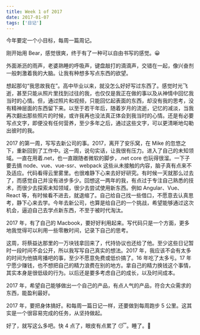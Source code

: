```yaml
---
title: Week 1 of 2017
date: 2017-01-07
tags: ['日记']
---
```


今年要定一个小目标，每周一篇周记。

刚开始用 Bear，感觉很爽，终于有了一种可以自由书写的感觉。😀

外面淅沥的雨声，老婆熟睡的呼吸声，键盘敲打的滴滴声，交错在一起，像兴奋剂一般刺激着我的大脑。让我有种想多写点东西的欲望。

想起那句“我思故我在”。高中毕业以来，就没怎么好好写过东西了。感觉时光飞逝，甚至只能从照片里找到过往的我，也仅仅是我正在做的事以及从神情中回忆我当时的心情。但，通过照片和视频，只能回忆起表面的东西，却没有我的思考，没有精神层面的东西留下来。以至于若干年后，随着岁月的流逝，记忆的减淡，当我再次翻出那些照片的时候，或许我再也没法真正体会到我当时的心情。还是有必要写点文字，即便没有任何营养，至少多年之后，通过这些文字，可以更清晰地勾勒出彼时的我。

2017 的第一周，写写去新公司的事。2017，离开了安乐窝，在 Mike 的忽悠之下，重新回到了工作中。这一周，说句实话，让我很有压力。进入了自己的未知领域。一直在用着.net，也一直跟随者微软的脚步，.net core 也玩得很溜。一下子要去搞 node、vue、vue-ssr、webpack 这些从未接触的内容，脑子真有点来不及适应。代码看得云里雾里。也很难静下心来去好好研究。有时候一天就那么过去了，而感觉自己并没有进步多少。回想这一两年的我，有点过于专注自己熟悉的技术，而很少去探索未知领域，很少去尝试使用新东西。例如 Angular、Vue、React 等，有时候看不进去，就退缩了。自己给自己找一些借口，不愿意去认真思考，静下心来去学。今年去新公司，也算是给自己的一个挑战，希望能够通过这次机会，逼迫自己去学点新东西，不至于被时代淘汰。

2017 年，有了自己的 Macbook，要好好利用起来。写代码只是一个方面，更多地我觉得可以利用一些零散时间，记录下自己的思考。

这周，将蔡益达那里的一万块钱拿回来了，代持协议也还给了他。至少这些日记暂时一段时间不会公开，所以我写写自己真实的想法。2017 年，我应该不会有太多的时间为他搞弯播吧的事，至少不愿意免费或低价搞了。16 年吃了太多亏。17 年宁愿少赚钱，也不想把自己的精力浪费在别的地方。拿自己的精力换钱这个事情，其实本身是很低级的行为。以后还是要多考虑自己的成长，以及时间成本。

2017 年，希望自己能够做出一个自己的产品，有点人气的产品，符合大众需求的东西，能盈利最好。

2017 年，要把身体搞好。和每周一篇日记一样，还要做到每周跑步 5 公里。这其实是一个很容易完成的任务，从坚持做起。

好了，就写这么多吧。快 4 点了，眼皮有点累了 😴。睡了。🌙
